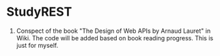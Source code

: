 # StudyREST
1. Conspect of the book "The Design of Web APIs by Arnaud Lauret" in Wiki.
The code will be added based on book reading progress. This is just for myself.
